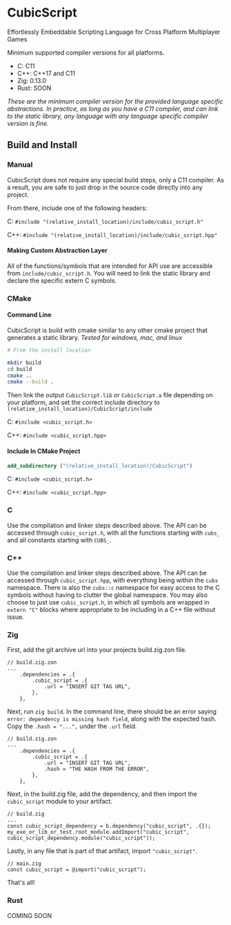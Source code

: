 # CubicScript

Effortlessly Embeddable Scripting Language for Cross Platform Multiplayer Games

Minimum supported compiler versions for all platforms.

- C: C11
- C++: C++17 and C11
- Zig: 0.13.0
- Rust: SOON

*These are the minimum compiler version for the provided language specific abstractions. In practice, as long as you have a C11 compiler, and can link to the static library, any language with any language specific compiler version is fine.*

## Build and Install

### Manual

CubicScript does not require any special build steps, only a C11 compiler. As a result, you are safe to just drop in the source code directly into any project.

From there, include one of the following headers:

C: `#include "(relative_install_location)/include/cubic_script.h"`

C++: `#include "(relative_install_location)/include/cubic_script.hpp"`

#### Making Custom Abstraction Layer

All of the functions/symbols that are intended for API use are accessible from `include/cubic_script.h`. You will need to link the static library and declare the specific extern C symbols.

### CMake

#### Command Line

CubicScript is build with cmake similar to any other cmake project that generates a static library.
*Tested for windows, mac, and linux*

```bash
# From the install location

mkdir build
cd build
cmake ..
cmake --build .
```

Then link the output `CubicScript.lib` or `CubicScript.a` file depending on your platform, and set the correct include directory to `(relative_install_location)/CubicScript/include`

C: `#include <cubic_script.h>`

C++: `#include <cubic_script.hpp>`

#### Include In CMake Project

```cmake
add_subdirectory ("(relative_install_location)/CubicScript")
```

C: `#include <cubic_script.h>`

C++: `#include <cubic_script.hpp>`

### C

Use the compilation and linker steps described above. The API can be accessed through `cubic_script.h`, with all the functions starting with `cubs_` and all constants starting with `CUBS_`.

### C++

Use the compilation and linker steps described above. The API can be accessed through `cubic_script.hpp`, with everything being within the `cubs` namespace. There is also the `cubs::c` namespace for easy access to the C symbols without having to clutter the global namespace. You may also choose to just use `cubic_script.h`, in which all symbols are wrapped in `extern "C"` blocks where appropriate to be including in a C++ file without issue.

### Zig

First, add the git archive url into your projects build.zig.zon file.

```zig
// build.zig.zon
...
    .dependencies = .{
        .cubic_script = .{
            .url = "INSERT GIT TAG URL",
        },
    },
```

Next, run `zig build`. In the command line, there should be an error saying `error: dependency is missing hash field`, along with the expected hash. Copy the `.hash = "...",` under the `.url` field.

```zig
// build.zig.zon
...
    .dependencies = .{
        .cubic_script = .{
            .url = "INSERT GIT TAG URL",
            .hash = "THE HASH FROM THE ERROR",
        },
    },
```

Next, in the build.zig file, add the dependency, and then import the `cubic_script` module to your artifact.

```zig
// build.zig
...
const cubic_script_dependency = b.dependency("cubic_script", .{});
my_exe_or_lib_or_test.root_module.addImport("cubic_script", cubic_script_dependency.module("cubic_script"));
```

Lastly, in any file that is part of that artifact, import `"cubic_script"`.

```zig
// main.zig
const cubic_script = @import("cubic_script");
```

That's all!

### Rust

COMING SOON
